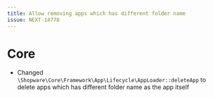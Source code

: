 ```yaml
---
title: Allow removing apps which has different folder name
issue: NEXT-14778
---
```

# Core
* Changed `\Shopware\Core\Framework\App\Lifecycle\AppLoader::deleteApp` to delete apps which has different folder name as the app itself
